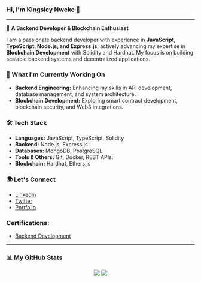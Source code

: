 <p align="center">
<h3>Hi, I'm Kingsley Nweke 👋</h3>
</p>

---

🚀 **A Backend Developer & Blockchain Enthusiast**  

I am a passionate backend developer with experience in **JavaScript, TypeScript, Node.js, and Express.js**, actively advancing my expertise in **Blockchain Development** with Solidity and Hardhat. My focus is on building scalable backend systems and decentralized applications.  

### 🔹 What I'm Currently Working On  
- **Backend Engineering:** Enhancing my skills in API development, database management, and system architecture. 
- **Blockchain Development:** Exploring smart contract development, blockchain security, and Web3 integrations.  


### 🛠️ Tech Stack  
- **Languages:** JavaScript, TypeScript, Solidity  
- **Backend:** Node.js, Express.js  
- **Databases:** MongoDB, PostgreSQL  
- **Tools & Others:** Git, Docker, REST APIs. 
- **Blockchain:** Hardhat, Ethers.js  

### 🌍 Let's Connect  
 - [LinkedIn](https://www.linkedin.com/in/kingsleycj) 
 - [Twitter](https://x.com/kingsleycj8_)  
 - [Portfolio](https://flowcv.me/kingsleycj)
 
### Certifications:
-  [Backend Development](https://drive.google.com/file/d/16sju084HvQPE0WV2NzFZYoM1HcaNTGI6/view?usp=sharing)
---

### 📊 My GitHub Stats  
<p align="center">
<!-- <img src="https://github-readme-stats.vercel.app/api/top-langs/?username=kingsleycj&layout=compact&hide_border=false&theme=gotham&bg_color=00000000"/> -->
  <img src="https://github-readme-stats.vercel.app/api?username=kingsleycj&show_icons=true&count_private=true&theme=gotham&hide_border=false&bg_color=00000000"/>
<a href="http://www.github.com/kingsleycj"><img src="https://github-readme-streak-stats.herokuapp.com/?user=kingsleycj&stroke=ffffff&background=1c1917&ring=0891b2&fire=0891b2&currStreakNum=ffffff&currStreakLabel=0891b2&sideNums=ffffff&sideLabels=ffffff&dates=ffffff&hide_border=true" /></a>
</p>  

